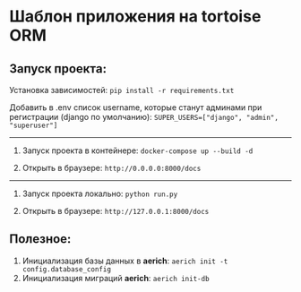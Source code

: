# Шаблон приложения на tortoise ORM

## Запуск проекта:

Установка зависимостей:
`pip install -r requirements.txt`

Добавить в .env список username, которые станут админами при регистрации (django по умолчанию):
`SUPER_USERS=["django", "admin", "superuser"]`

***

1. Запуск проекта в контейнере:
`docker-compose up --build -d`

2. Открыть в браузере:
`http://0.0.0.0:8000/docs`

***

1. Запуск проекта локально:
`python run.py`

2. Открыть в браузере:
`http://127.0.0.1:8000/docs`


## Полезное:
1. Инициализация базы данных в **aerich**:
`aerich init -t config.database_config`
2. Инициализация миграций **aerich**:
`aerich init-db`
